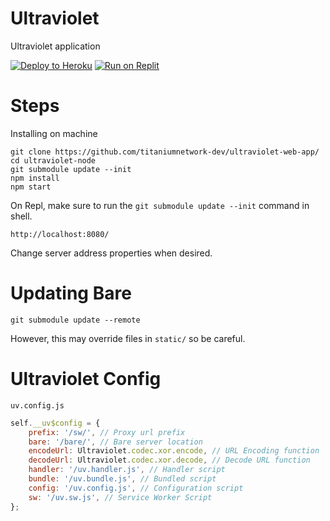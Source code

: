 # Ultraviolet
Ultraviolet application

[![Deploy to Heroku](https://raw.githubusercontent.com/BinBashBanana/deploy-buttons/master/buttons/remade/heroku.svg)](https://heroku.com/deploy/?template=https://github.com/titaniumnetwork-dev/uv-app)
[![Run on Replit](https://raw.githubusercontent.com/BinBashBanana/deploy-buttons/master/buttons/remade/replit.svg)](https://replit.com/github/titaniumnetwork-dev/uv-app)

# Steps
Installing on machine

```
git clone https://github.com/titaniumnetwork-dev/ultraviolet-web-app/
cd ultraviolet-node
git submodule update --init
npm install
npm start
```
On Repl, make sure to run the `git submodule update --init` command in shell.

`http://localhost:8080/`

Change server address properties when desired. 

# Updating Bare
```
git submodule update --remote
```

However, this may override files in `static/` so be careful.

# Ultraviolet Config
`uv.config.js`

```javascript
self.__uv$config = {
    prefix: '/sw/', // Proxy url prefix
    bare: '/bare/', // Bare server location
    encodeUrl: Ultraviolet.codec.xor.encode, // URL Encoding function
    decodeUrl: Ultraviolet.codec.xor.decode, // Decode URL function
    handler: '/uv.handler.js', // Handler script
    bundle: '/uv.bundle.js', // Bundled script
    config: '/uv.config.js', // Configuration script
    sw: '/uv.sw.js', // Service Worker Script
};
```

